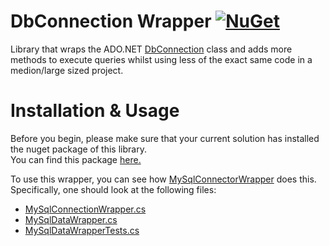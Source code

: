 # DbConnection Wrapper [![NuGet](https://img.shields.io/nuget/v/Pustalorc.DbConnectionWrapper.svg)](https://www.nuget.org/packages/Pustalorc.DbConnectionWrapper/)

Library that wraps the ADO.NET [DbConnection](https://docs.microsoft.com/en-us/dotnet/api/system.data.common.dbconnection) class and adds more methods to execute queries whilst using less of the exact same code in a medion/large sized project.

# Installation & Usage

Before you begin, please make sure that your current solution has installed the nuget package of this library.  
You can find this package [here.](https://www.nuget.org/packages/Pustalorc.DbConnectionWrapper)

To use this wrapper, you can see how [MySqlConnectorWrapper](https://github.com/Pustalorc/MySqlConnectorWrapper) does this.
Specifically, one should look at the following files:
- [MySqlConnectionWrapper.cs](https://github.com/Pustalorc/MySqlConnectorWrapper/blob/master/MySqlDatabaseWrapper/Abstractions/MySqlConnectionWrapper.cs)
- [MySqlDataWrapper.cs](https://github.com/Pustalorc/MySqlConnectorWrapper/blob/master/MySqlDatabaseWrapper/Implementations/MySqlDataWrapper.cs)
- [MySqlDataWrapperTests.cs](https://github.com/Pustalorc/MySqlConnectorWrapper/blob/master/MySqlDatabaseWrapper.Tests/MySqlDataWrapperTests.cs)